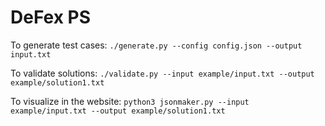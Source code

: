# DeFex PS

To generate test cases: `./generate.py --config config.json --output input.txt`

To validate solutions: `./validate.py --input example/input.txt --output example/solution1.txt`

To visualize in the website: `python3 jsonmaker.py --input example/input.txt --output example/solution1.txt`